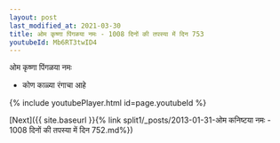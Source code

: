 ```yaml
---
layout: post
last_modified_at: 2021-03-30
title: ओम कृष्णा पिंगळया नमः - 1008 दिनों की तपस्या में दिन 753
youtubeId: Mb6RT3twID4
---
```

 
 
 ओम कृष्णा पिंगळया नमः  
 
 -  कोण काळ्या रंगाचा आहे 
 
  
 
  
 
 
 
 
 
 


{% include youtubePlayer.html id=page.youtubeId %}
 
[Next]({{ site.baseurl }}{% link  split1/_posts/2013-01-31-ओम कनिष्टया नमः - 1008 दिनों की तपस्या में दिन 752.md%})
 
